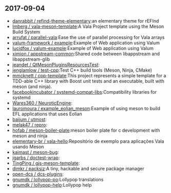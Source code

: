 ## 2017-09-04

* [danrabbit / refind-theme-elementary](https://github.com/danrabbit/refind-theme-elementary):an elementary theme for rEFInd
* [lmberg / vala-meson-template](https://github.com/lmberg/vala-meson-template):A Vala Project template using the Meson Build System
* [arrufat / parallel-vala](https://github.com/arrufat/parallel-vala):Ease the use of parallel processing for Vala arrays
* [valum-framework / example](https://github.com/valum-framework/example):Example of Web application using Valum
* [lucidfox / valum-example](https://github.com/lucidfox/valum-example):Example of Web application using Valum
* [ximion / appstream-common](https://github.com/ximion/appstream-common):Shared code between libappstream and libappstream-glib
* [jeandet / QtMesonPluginsResourcesTest](https://github.com/jeandet/QtMesonPluginsResourcesTest):
* [jenglamlow / test-cpp](https://github.com/jenglamlow/test-cpp):Test C++ build tools (Meson, Ninja, CMake)
* [mmcknett / cpp-template](https://github.com/mmcknett/cpp-template):This project represents a simple template for a TDD-able C++ library with Boost unit tests and an executable, built with meson (and ninja).
* [facebookincubator / systemd-compat-libs](https://github.com/facebookincubator/systemd-compat-libs):Compatibility libraries for systemd
* [Wares360 / NeuroticEngine](https://github.com/Wares360/NeuroticEngine):
* [lauromoura / example_eolian_meson](https://github.com/lauromoura/example_eolian_meson):Example of using meson to build EFL applications that uses Eolian
* [baijum / utmost](https://github.com/baijum/utmost):
* [melak47 / repro](https://github.com/melak47/repro):
* [hofab / meson-boiler-plate](https://github.com/hofab/meson-boiler-plate):meson boiler plate for c development with meson and ninja
* [elementary-br / vala-hello](https://github.com/elementary-br/vala-hello):Repositório de exemplo para aplicações Vala usando Meson
* [kaimast / meson-bug](https://github.com/kaimast/meson-bug):
* [jgarbs / doctest-wrap](https://github.com/jgarbs/doctest-wrap):
* [TingPing / gjs-meson-template](https://github.com/TingPing/gjs-meson-template):
* [dimkr / packsiz](https://github.com/dimkr/packsiz):A tiny, hackable and secure package manager
* [open-dcs / dcs-plugins](https://github.com/open-dcs/dcs-plugins):
* [gnumdk / lollypop-po](https://github.com/gnumdk/lollypop-po):Lollypop translations
* [gnumdk / lollypop-help](https://github.com/gnumdk/lollypop-help):Lollypop help
